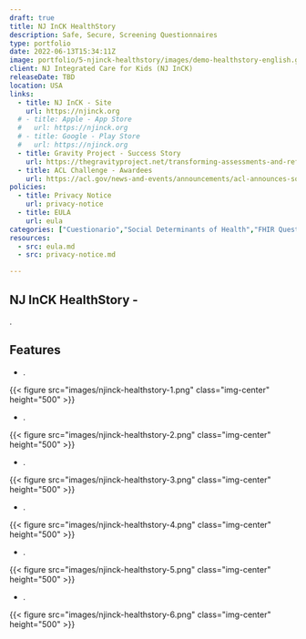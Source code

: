 ```yaml
---
draft: true
title: NJ InCK HealthStory
description: Safe, Secure, Screening Questionnaires
type: portfolio
date: 2022-06-13T15:34:11Z
image: portfolio/5-njinck-healthstory/images/demo-healthstory-english.gif
client: NJ Integrated Care for Kids (NJ InCK)
releaseDate: TBD
location: USA
links: 
  - title: NJ InCK - Site
    url: https://njinck.org
  # - title: Apple - App Store
  #   url: https://njinck.org
  # - title: Google - Play Store
  #   url: https://njinck.org
  - title: Gravity Project - Success Story
    url: https://thegravityproject.net/transforming-assessments-and-referrals-for-nj-residents
  - title: ACL Challenge - Awardees
    url: https://acl.gov/news-and-events/announcements/acl-announces-social-care-referrals-challenge-phase-2-awardees
policies:
  - title: Privacy Notice
    url: privacy-notice
  - title: EULA
    url: eula
categories: ["Cuestionario","Social Determinants of Health","FHIR Questionnaires","FHIR"]
resources:
  - src: eula.md
  - src: privacy-notice.md

---
```

## NJ InCK HealthStory -

.

## Features

- .

{{< figure src="images/njinck-healthstory-1.png" class="img-center" height="500" >}}

- .

{{< figure src="images/njinck-healthstory-2.png" class="img-center" height="500" >}}

- .

{{< figure src="images/njinck-healthstory-3.png" class="img-center" height="500" >}}

- .

{{< figure src="images/njinck-healthstory-4.png" class="img-center" height="500" >}}

- .

{{< figure src="images/njinck-healthstory-5.png" class="img-center" height="500" >}}

- .

{{< figure src="images/njinck-healthstory-6.png" class="img-center" height="500" >}}
